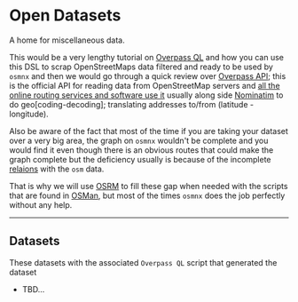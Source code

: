 # Open Datasets
A home for miscellaneous data.

This would be a very lengthy tutorial on [Overpass QL](https://wiki.openstreetmap.org/wiki/Overpass_API/Overpass_QL) and how you can use this DSL to scrap OpenStreetMaps data filtered and ready to be used by `osmnx` and then we would go through a quick review over [Overpass API](https://wiki.openstreetmap.org/wiki/Overpass_API); this is the official API for reading data from OpenStreetMap servers and [all the online routing services and software use it](https://wiki.openstreetmap.org/wiki/Routing/online_routers) usually along side [Nominatim](https://github.com/osm-search/Nominatim) to do geo\[coding-decoding\]; translating addresses to/from (latitude - longitude).


Also be aware of the fact that most of the time if you are taking your dataset over a very big area, the graph on `osmnx` wouldn't be complete and you would find it even though there is an obvious routes that could make the graph complete but the deficiency usually is because of the incomplete [relaions](https://wiki.openstreetmap.org/wiki/Relation) with the `osm` data.

That is why we will use [OSRM](http://project-osrm.org/) to fill these gap when needed with the scripts that are found in [OSMan](https://github.com/omar-3/OSMan), but most of the times `osmnx` does the job perfectly without any help. 

---
## Datasets

These datasets with the associated `Overpass QL` script that generated the dataset

- TBD...

